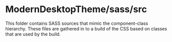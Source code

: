 # ModernDesktopTheme/sass/src

This folder contains SASS sources that mimic the component-class hierarchy. These files
are gathered in to a build of the CSS based on classes that are used by the build.
